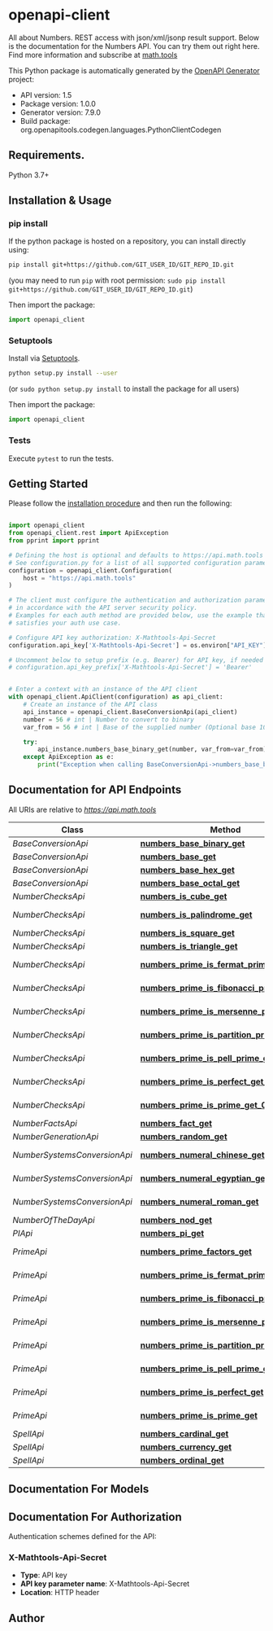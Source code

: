 # openapi-client
All about Numbers. REST access with json/xml/jsonp result support. Below is the documentation for the Numbers API. You can try them out right here. Find more information and subscribe at [math.tools](https://math.tools/api/numbers/)  


This Python package is automatically generated by the [OpenAPI Generator](https://openapi-generator.tech) project:

- API version: 1.5
- Package version: 1.0.0
- Generator version: 7.9.0
- Build package: org.openapitools.codegen.languages.PythonClientCodegen

## Requirements.

Python 3.7+

## Installation & Usage
### pip install

If the python package is hosted on a repository, you can install directly using:

```sh
pip install git+https://github.com/GIT_USER_ID/GIT_REPO_ID.git
```
(you may need to run `pip` with root permission: `sudo pip install git+https://github.com/GIT_USER_ID/GIT_REPO_ID.git`)

Then import the package:
```python
import openapi_client
```

### Setuptools

Install via [Setuptools](http://pypi.python.org/pypi/setuptools).

```sh
python setup.py install --user
```
(or `sudo python setup.py install` to install the package for all users)

Then import the package:
```python
import openapi_client
```

### Tests

Execute `pytest` to run the tests.

## Getting Started

Please follow the [installation procedure](#installation--usage) and then run the following:

```python

import openapi_client
from openapi_client.rest import ApiException
from pprint import pprint

# Defining the host is optional and defaults to https://api.math.tools
# See configuration.py for a list of all supported configuration parameters.
configuration = openapi_client.Configuration(
    host = "https://api.math.tools"
)

# The client must configure the authentication and authorization parameters
# in accordance with the API server security policy.
# Examples for each auth method are provided below, use the example that
# satisfies your auth use case.

# Configure API key authorization: X-Mathtools-Api-Secret
configuration.api_key['X-Mathtools-Api-Secret'] = os.environ["API_KEY"]

# Uncomment below to setup prefix (e.g. Bearer) for API key, if needed
# configuration.api_key_prefix['X-Mathtools-Api-Secret'] = 'Bearer'


# Enter a context with an instance of the API client
with openapi_client.ApiClient(configuration) as api_client:
    # Create an instance of the API class
    api_instance = openapi_client.BaseConversionApi(api_client)
    number = 56 # int | Number to convert to binary
    var_from = 56 # int | Base of the supplied number (Optional base 10 assumed by default) (optional)

    try:
        api_instance.numbers_base_binary_get(number, var_from=var_from)
    except ApiException as e:
        print("Exception when calling BaseConversionApi->numbers_base_binary_get: %s\n" % e)

```

## Documentation for API Endpoints

All URIs are relative to *https://api.math.tools*

Class | Method | HTTP request | Description
------------ | ------------- | ------------- | -------------
*BaseConversionApi* | [**numbers_base_binary_get**](docs/BaseConversionApi.md#numbers_base_binary_get) | **GET** /numbers/base/binary | 
*BaseConversionApi* | [**numbers_base_get**](docs/BaseConversionApi.md#numbers_base_get) | **GET** /numbers/base | 
*BaseConversionApi* | [**numbers_base_hex_get**](docs/BaseConversionApi.md#numbers_base_hex_get) | **GET** /numbers/base/hex | 
*BaseConversionApi* | [**numbers_base_octal_get**](docs/BaseConversionApi.md#numbers_base_octal_get) | **GET** /numbers/base/octal | 
*NumberChecksApi* | [**numbers_is_cube_get**](docs/NumberChecksApi.md#numbers_is_cube_get) | **GET** /numbers/is-cube | 
*NumberChecksApi* | [**numbers_is_palindrome_get**](docs/NumberChecksApi.md#numbers_is_palindrome_get) | **GET** /numbers/is-palindrome | 
*NumberChecksApi* | [**numbers_is_square_get**](docs/NumberChecksApi.md#numbers_is_square_get) | **GET** /numbers/is-square | 
*NumberChecksApi* | [**numbers_is_triangle_get**](docs/NumberChecksApi.md#numbers_is_triangle_get) | **GET** /numbers/is-triangle | 
*NumberChecksApi* | [**numbers_prime_is_fermat_prime_get_0**](docs/NumberChecksApi.md#numbers_prime_is_fermat_prime_get_0) | **GET** /numbers/prime/is-fermat-prime | 
*NumberChecksApi* | [**numbers_prime_is_fibonacci_prime_get_0**](docs/NumberChecksApi.md#numbers_prime_is_fibonacci_prime_get_0) | **GET** /numbers/prime/is-fibonacci-prime | 
*NumberChecksApi* | [**numbers_prime_is_mersenne_prime_get_0**](docs/NumberChecksApi.md#numbers_prime_is_mersenne_prime_get_0) | **GET** /numbers/prime/is-mersenne-prime | 
*NumberChecksApi* | [**numbers_prime_is_partition_prime_get_0**](docs/NumberChecksApi.md#numbers_prime_is_partition_prime_get_0) | **GET** /numbers/prime/is-partition-prime | 
*NumberChecksApi* | [**numbers_prime_is_pell_prime_get_0**](docs/NumberChecksApi.md#numbers_prime_is_pell_prime_get_0) | **GET** /numbers/prime/is-pell-prime | 
*NumberChecksApi* | [**numbers_prime_is_perfect_get_0**](docs/NumberChecksApi.md#numbers_prime_is_perfect_get_0) | **GET** /numbers/prime/is-perfect | 
*NumberChecksApi* | [**numbers_prime_is_prime_get_0**](docs/NumberChecksApi.md#numbers_prime_is_prime_get_0) | **GET** /numbers/prime/is-prime | 
*NumberFactsApi* | [**numbers_fact_get**](docs/NumberFactsApi.md#numbers_fact_get) | **GET** /numbers/fact | 
*NumberGenerationApi* | [**numbers_random_get**](docs/NumberGenerationApi.md#numbers_random_get) | **GET** /numbers/random | 
*NumberSystemsConversionApi* | [**numbers_numeral_chinese_get**](docs/NumberSystemsConversionApi.md#numbers_numeral_chinese_get) | **GET** /numbers/numeral/chinese | 
*NumberSystemsConversionApi* | [**numbers_numeral_egyptian_get**](docs/NumberSystemsConversionApi.md#numbers_numeral_egyptian_get) | **GET** /numbers/numeral/egyptian | 
*NumberSystemsConversionApi* | [**numbers_numeral_roman_get**](docs/NumberSystemsConversionApi.md#numbers_numeral_roman_get) | **GET** /numbers/numeral/roman | 
*NumberOfTheDayApi* | [**numbers_nod_get**](docs/NumberOfTheDayApi.md#numbers_nod_get) | **GET** /numbers/nod | 
*PIApi* | [**numbers_pi_get**](docs/PIApi.md#numbers_pi_get) | **GET** /numbers/pi | 
*PrimeApi* | [**numbers_prime_factors_get**](docs/PrimeApi.md#numbers_prime_factors_get) | **GET** /numbers/prime/factors | 
*PrimeApi* | [**numbers_prime_is_fermat_prime_get**](docs/PrimeApi.md#numbers_prime_is_fermat_prime_get) | **GET** /numbers/prime/is-fermat-prime | 
*PrimeApi* | [**numbers_prime_is_fibonacci_prime_get**](docs/PrimeApi.md#numbers_prime_is_fibonacci_prime_get) | **GET** /numbers/prime/is-fibonacci-prime | 
*PrimeApi* | [**numbers_prime_is_mersenne_prime_get**](docs/PrimeApi.md#numbers_prime_is_mersenne_prime_get) | **GET** /numbers/prime/is-mersenne-prime | 
*PrimeApi* | [**numbers_prime_is_partition_prime_get**](docs/PrimeApi.md#numbers_prime_is_partition_prime_get) | **GET** /numbers/prime/is-partition-prime | 
*PrimeApi* | [**numbers_prime_is_pell_prime_get**](docs/PrimeApi.md#numbers_prime_is_pell_prime_get) | **GET** /numbers/prime/is-pell-prime | 
*PrimeApi* | [**numbers_prime_is_perfect_get**](docs/PrimeApi.md#numbers_prime_is_perfect_get) | **GET** /numbers/prime/is-perfect | 
*PrimeApi* | [**numbers_prime_is_prime_get**](docs/PrimeApi.md#numbers_prime_is_prime_get) | **GET** /numbers/prime/is-prime | 
*SpellApi* | [**numbers_cardinal_get**](docs/SpellApi.md#numbers_cardinal_get) | **GET** /numbers/cardinal | 
*SpellApi* | [**numbers_currency_get**](docs/SpellApi.md#numbers_currency_get) | **GET** /numbers/currency | 
*SpellApi* | [**numbers_ordinal_get**](docs/SpellApi.md#numbers_ordinal_get) | **GET** /numbers/ordinal | 


## Documentation For Models



<a id="documentation-for-authorization"></a>
## Documentation For Authorization


Authentication schemes defined for the API:
<a id="X-Mathtools-Api-Secret"></a>
### X-Mathtools-Api-Secret

- **Type**: API key
- **API key parameter name**: X-Mathtools-Api-Secret
- **Location**: HTTP header


## Author




